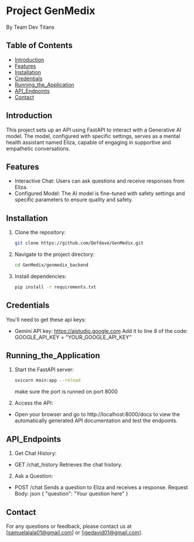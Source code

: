 # Project GenMedix
By Team Dev Titans

## Table of Contents
- [Introduction](#introduction)
- [Features](#features)
- [Installation](#installation)
- [Credentials](#credentials)
- [Running_the_Application](#running_the_application)
- [API_Endpoints](#api_endpoints)
- [Contact](#contact)

## Introduction
This project sets up an API using FastAPI to interact with a Generative AI model. The model, configured with specific settings, serves as a mental health assistant named Eliza, capable of engaging in supportive and empathetic conversations.

## Features
- Interactive Chat: Users can ask questions and receive responses from Eliza.
- Configured Model: The AI model is fine-tuned with safety settings and specific parameters to ensure quality and safety.

## Installation
1. Clone the repository:
    ```bash
    git clone https://github.com/Defdave/GenMedix.git
    ```
2. Navigate to the project directory:
    ```bash
    cd GenMedix/genmedix_backend
    ```
3. Install dependencies:
    ```bash
    pip install -r requirements.txt
    ```


## Credentials
You'll need to get these api keys:
- Gemini API key: https://aistudio.google.com
Add it to line 8 of the code:
GOOGLE_API_KEY = "YOUR_GOOGLE_API_KEY"

## Running_the_Application
1. Start the FastAPI server:
    ```bash
    uvicorn main:app --reload
    ```
    make sure the port is runned on port 8000

2. Access the API:
- Open your browser and go to http://localhost:8000/docs to view the automatically generated API documentation and test the endpoints.


## API_Endpoints
1. Get Chat History:

- GET /chat_history
Retrieves the chat history.

2. Ask a Question:

- POST /chat
Sends a question to Eliza and receives a response.
Request Body:
json
{
  "question": "Your question here"
}


## Contact
For any questions or feedback, please contact us at [samuelajala01@gmail.com] or [igedavid01@gmail.com].

